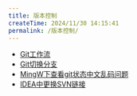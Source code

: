 ```yaml
---
title: 版本控制
createTime: 2024/11/30 14:15:41
permalink: /版本控制/
---
```


- [Git工作流](./Git/Git工作流/index.md)
- [Git切换分支](./Git/Git切换分支/index.md)
- [MingW下查看git状态中文乱码问题](./Git/MingW下查看git状态中文乱码问题/index.md)
- [IDEA中更换SVN链接](./Svn/IDEA中更换SVN链接/index.md)